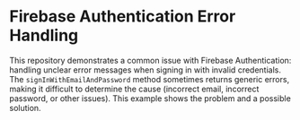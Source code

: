 # Firebase Authentication Error Handling

This repository demonstrates a common issue with Firebase Authentication: handling unclear error messages when signing in with invalid credentials. The `signInWithEmailAndPassword` method sometimes returns generic errors, making it difficult to determine the cause (incorrect email, incorrect password, or other issues). This example shows the problem and a possible solution.